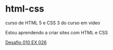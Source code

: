 # html-css
 curso de HTML 5 e CSS 3 do curso em video

Estou aprendendo a criar sites com HTML e CSS

<a href="[text](https://miguelconrado.github.io/html-css/exercicios/DESAFIOS/d001/desafio%20010/android.html)">
Desafio 010
</a>

<a href="[text](https://miguelconrado.github.io\estudos\html-css\exercicios\ex026\imagens)">
EX 026
</a>
